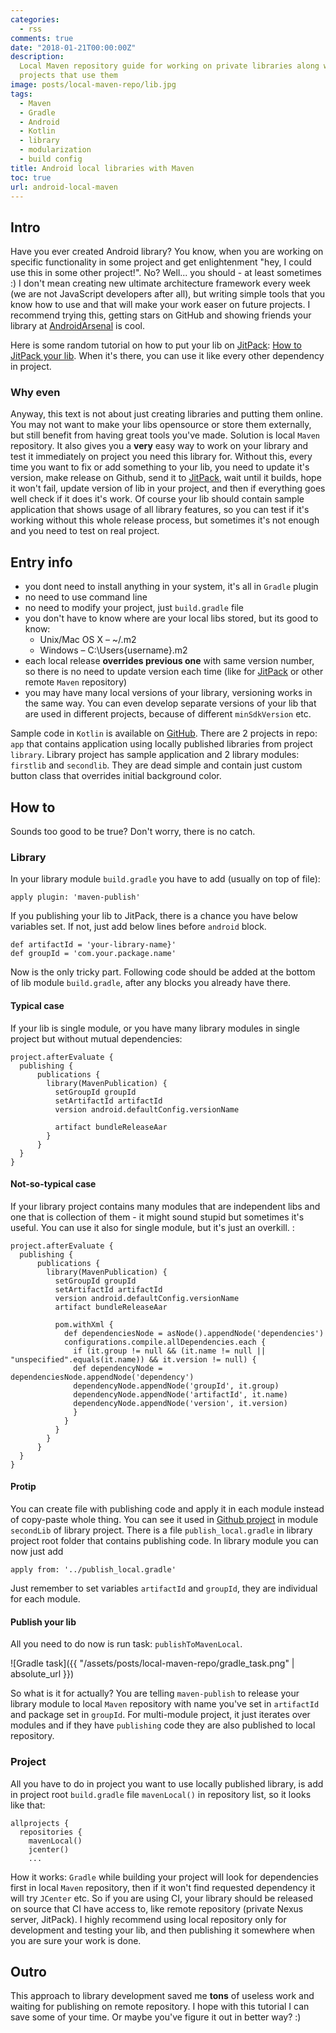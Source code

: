 ```yaml
---
categories:
  - rss
comments: true
date: "2018-01-21T00:00:00Z"
description:
  Local Maven repository guide for working on private libraries along with
  projects that use them
image: posts/local-maven-repo/lib.jpg
tags:
  - Maven
  - Gradle
  - Android
  - Kotlin
  - library
  - modularization
  - build config
title: Android local libraries with Maven
toc: true
url: android-local-maven
---
```


## Intro

Have you ever created Android library? You know, when you are working on specific functionality in some project and get enlightenment "hey, I could use this in some other project!". No? Well... you should - at least sometimes :) I don't mean creating new ultimate architecture framework every week (we are not JavaScript developers after all), but writing simple tools that you know how to use and that will make your work easer on future projects. I recommend trying this, getting stars on GitHub and showing friends your library at [AndroidArsenal][AndroidArsenal] is cool.

Here is some random tutorial on how to put your lib on [JitPack][JitPack]: [How to JitPack your lib][How to JitPack your lib]. When it's there, you can use it like every other dependency in project.

### Why even

Anyway, this text is not about just creating libraries and putting them online. You may not want to make your libs opensource or store them externally, but still benefit from having great tools you've made. Solution is local `Maven` repository. It also gives you a **very** easy way to work on your library and test it immediately on project you need this library for. Without this, every time you want to fix or add something to your lib, you need to update it's version, make release on Github, send it to [JitPack][JitPack], wait until it builds, hope it won't fail, update version of lib in your project, and then if everything goes well check if it does it's work. Of course your lib should contain sample application that shows usage of all library features, so you can test if it's working without this whole release process, but sometimes it's not enough and you need to test on real project.

## Entry info

- you dont need to install anything in your system, it's all in `Gradle` plugin
- no need to use command line
- no need to modify your project, just `build.gradle` file
- you don't have to know where are your local libs stored, but its good to know:
  - Unix/Mac OS X – ~/.m2
  - Windows – C:\Users\{username}\.m2
- each local release **overrides previous one** with same version number, so there is no need to update version each time (like for [JitPack][JitPack] or other remote `Maven` repository)
- you may have many local versions of your library, versioning works in the same way. You can even develop separate versions of your lib that are used in different projects, because of different `minSdkVersion` etc.

Sample code in `Kotlin` is available on [GitHub][github]. There are 2 projects in repo: `app` that contains application using locally published libraries from project `library`. Library project has sample application and 2 library modules: `firstlib` and `secondlib`. They are dead simple and contain just custom button class that overrides initial background color.

## How to

Sounds too good to be true? Don't worry, there is no catch.

### Library

In your library module `build.gradle` you have to add (usually on top of file):

```
apply plugin: 'maven-publish'
```

If you publishing your lib to JitPack, there is a chance you have below variables set. If not, just add below lines before `android` block.

```
def artifactId = 'your-library-name}'
def groupId = 'com.your.package.name'
```

Now is the only tricky part. Following code should be added at the bottom of lib module `build.gradle`, after any blocks you already have there.

#### Typical case

If your lib is single module, or you have many library modules in single project but without mutual dependencies:

```
project.afterEvaluate {
  publishing {
      publications {
        library(MavenPublication) {
          setGroupId groupId
          setArtifactId artifactId
          version android.defaultConfig.versionName

          artifact bundleReleaseAar
        }
      }
  }
}
```

#### Not-so-typical case

If your library project contains many modules that are independent libs and one that is collection of them - it might sound stupid but sometimes it's useful. You can use it also for single module, but it's just an overkill. :

```
project.afterEvaluate {
  publishing {
      publications {
        library(MavenPublication) {
          setGroupId groupId
          setArtifactId artifactId
          version android.defaultConfig.versionName
          artifact bundleReleaseAar

          pom.withXml {
            def dependenciesNode = asNode().appendNode('dependencies')
            configurations.compile.allDependencies.each {
              if (it.group != null && (it.name != null || "unspecified".equals(it.name)) && it.version != null) {
              def dependencyNode = dependenciesNode.appendNode('dependency')
              dependencyNode.appendNode('groupId', it.group)
              dependencyNode.appendNode('artifactId', it.name)
              dependencyNode.appendNode('version', it.version)
              }
            }
          }
        }
      }
  }
}
```

#### Protip

You can create file with publishing code and apply it in each module instead of copy-paste whole thing. You can see it used in [Github project][github] in module `secondLib` of library project. There is a file `publish_local.gradle` in library project root folder that contains publishing code. In library module you can now just add

```
apply from: '../publish_local.gradle'
```

Just remember to set variables `artifactId` and `groupId`, they are individual for each module.

#### Publish your lib

All you need to do now is run task: `publishToMavenLocal`.

![Gradle task]({{ "/assets/posts/local-maven-repo/gradle_task.png" | absolute_url }})

So what is it for actually? You are telling `maven-publish` to release your library module to local `Maven` repository with name you've set in `artifactId` and package set in `groupId`. For multi-module project, it just iterates over modules and if they have `publishing` code they are also published to local repository.

### Project

All you have to do in project you want to use locally published library, is add in project root `build.gradle` file `mavenLocal()` in repository list, so it looks like that:

```
allprojects {
  repositories {
    mavenLocal()
    jcenter()
    ...
```

How it works: `Gradle` while building your project will look for dependencies first in local `Maven` repository, then if it won't find requested dependency it will try `JCenter` etc. So if you are using CI, your library should be released on source that CI have access to, like remote repository (private Nexus server, JitPack).
I highly recommend using local repository only for development and testing your lib, and then publishing it somewhere when you are sure your work is done.

## Outro

This approach to library development saved me **tons** of useless work and waiting for publishing on remote repository. I hope with this tutorial I can save some of your time. Or maybe you've figure it out in better way? :)

[AndroidArsenal]: https://android-arsenal.com/
[JitPack]: https://jitpack.io/
[How to JitPack your lib]: https://medium.com/@ome450901/publish-an-android-library-by-jitpack-a0342684cbd0
[github]: https://github.com/asvid/local_maven_repo
